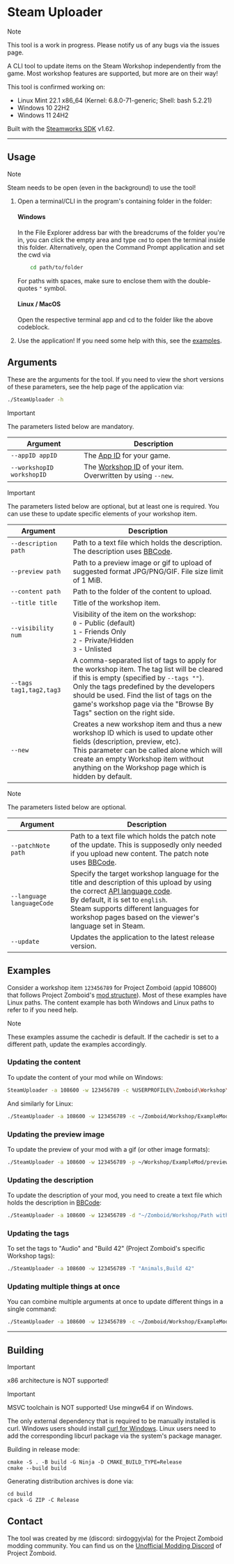 # Steam Uploader

> [!NOTE]
> This tool is a work in progress. Please notify us of any bugs via the issues page.

A CLI tool to update items on the Steam Workshop independently from the game.
Most workshop features are supported, but more are on their way!

This tool is confirmed working on:

- Linux Mint 22.1 x86_64 (Kernel: 6.8.0-71-generic; Shell: bash 5.2.21)
- Windows 10 22H2
- Windows 11 24H2

Built with the [Steamworks SDK](https://partner.steamgames.com/doc/sdk) v1.62.

---

## Usage

> [!NOTE]
> Steam needs to be open (even in the background) to use the tool!

1. Open a terminal/CLI in the program's containing folder in the folder:
   
   #### Windows
   
    In the File Explorer address bar with the breadcrums of the folder you're in,
    you can click the empty area and type `cmd` to open the terminal inside this folder.
    Alternatively, open the Command Prompt application and set the cwd via
   
   ```bash
       cd path/to/folder
   ```
   
    For paths with spaces, make sure to enclose them with the double-quotes `"` symbol.
   
   #### Linux / MacOS
   
    Open the respective terminal app and cd to the folder like the above codeblock.
2. Use the application! If you need some help with this, see the [examples](#examples).

## Arguments

These are the arguments for the tool.
If you need to view the short versions of these parameters, see the help page of the application via:

```bash
./SteamUploader -h
```

> [!IMPORTANT]
> The parameters listed below are mandatory.

| Argument                  | Description                                                                                        |
| ------------------------- | -------------------------------------------------------------------------------------------------- |
| `--appID appID`           | The [App ID](https://pzwiki.net/wiki/App_ID) for your game.                                        |
| `--workshopID workshopID` | The [Workshop ID](https://pzwiki.net/wiki/Workshop_ID) of your item. Overwritten by using `--new`. |

> [!IMPORTANT]
> The parameters listed below are optional, but at least one is required.
> You can use these to update specific elements of your workshop item.

| Argument                | Description                                                                                                                                                                                                                                                                                                   |
| ----------------------- | ------------------------------------------------------------------------------------------------------------------------------------------------------------------------------------------------------------------------------------------------------------------------------------------------------------- |
| `--description path`    | Path to a text file which holds the description. The description uses [BBCode](https://pzwiki.net/wiki/BBCode).                                                                                                                                                                                               |
| `--preview path`        | Path to a preview image or gif to upload of suggested format JPG/PNG/GIF. File size limit of 1 MiB.                                                                                                                                                                                                           |
| `--content path`        | Path to the folder of the content to upload.                                                                                                                                                                                                                                                                  |
| `--title title`         | Title of the workshop item.                                                                                                                                                                                                                                                                                   |
| `--visibility num`      | Visibility of the item on the workshop:<br/>`0` - Public (default)<br/>`1` - Friends Only<br/>`2` - Private/Hidden<br/>`3` - Unlisted                                                                                                                                                                         |
| `--tags tag1,tag2,tag3` | A comma-separated list of tags to apply for the workshop item. The tag list will be cleared if this is empty (specified by `--tags ""`).<br/>Only the tags predefined by the developers should be used. Find the list of tags on the game's workshop page via the "Browse By Tags" section on the right side. |
| `--new`                 | Creates a new workshop item and thus a new workshop ID which is used to update other fields (description, preview, etc).<br/>This parameter can be called alone which will create an empty Workshop item without anything on the Workshop page which is hidden by default.                                    |

> [!NOTE]
> The parameters listed below are optional.

| Argument                  | Description                                                                                                                                                                                                                                                                                                                                 |
| ------------------------- | ------------------------------------------------------------------------------------------------------------------------------------------------------------------------------------------------------------------------------------------------------------------------------------------------------------------------------------------- |
| `--patchNote path`        | Path to a text file which holds the patch note of the update. This is supposedly only needed if you upload new content. The patch note uses [BBCode](https://pzwiki.net/wiki/BBCode).                                                                                                                                                       |
| `--language languageCode` | Specify the target workshop language for the title and description of this upload by using the correct [API language code](https://partner.steamgames.com/doc/store/localization/languages).<br/>By default, it is set to `english`.<br/>Steam supports different languages for workshop pages based on the viewer's language set in Steam. |
| `--update`                | Updates the application to the latest release version.                                                                                                                                                                                                                                                                                      |

## Examples

Consider a workshop item `123456789` for Project Zomboid (appid 108600) that follows Project Zomboid's [mod structure](https://pzwiki.net/wiki/Mod_structure)).
Most of these examples have Linux paths. The content example has both Windows and Linux paths to refer to if you need help.

> [!NOTE]
> These examples assume the cachedir is default. If the cachedir is set to a different path, update the examples accordingly.

### Updating the content

To update the content of your mod while on Windows:

```bash
SteamUploader -a 108600 -w 123456789 -c %USERPROFILE%\Zomboid\Workshop\ExampleMod\Contents
```

And similarly for Linux:

```bash
./SteamUploader -a 108600 -w 123456789 -c ~/Zomboid/Workshop/ExampleMod/Contents
```

### Updating the preview image

To update the preview of your mod with a gif (or other image formats):

```bash
./SteamUploader -a 108600 -w 123456789 -p ~/Workshop/ExampleMod/preview.gif
```

### Updating the description

To update the description of your mod, you need to create a text file which holds the description in [BBCode](https://pzwiki.net/wiki/BBCode):

```bash
./SteamUploader -a 108600 -w 123456789 -d "~/Zomboid/Workshop/Path with space/description.txt"
```

### Updating the tags

To set the tags to "Audio" and "Build 42" (Project Zomboid's specific Workshop tags):

```bash
./SteamUploader -a 108600 -w 123456789 -T "Animals,Build 42"
```

### Updating multiple things at once

You can combine multiple arguments at once to update different things in a single command:

```bash
./SteamUploader -a 108600 -w 123456789 -c ~/Zomboid/Workshop/ExampleMod/Contents -p ~/Zomboid/Workshop/ExampleMod/preview.gif -T "Animals,Build 42"
```

---

## Building

> [!IMPORTANT]
> x86 architecture is NOT supported!

> [!IMPORTANT]
> MSVC toolchain is NOT supported! Use mingw64 if on Windows.

The only external dependency that is required to be manually installed is curl.
Windows users should install [curl for Windows](https://curl.se/windows/).
Linux users need to add the corresponding libcurl package via the system's package manager.

Building in release mode:

```shell
cmake -S . -B build -G Ninja -D CMAKE_BUILD_TYPE=Release
cmake --build build
```

Generating distribution archives is done via:

```shell
cd build
cpack -G ZIP -C Release
```

## Contact

The tool was created by me (discord: sirdoggyjvla) for the Project Zomboid modding community.
You can find us on the [Unofficial Modding Discord](https://pzwiki.net/wiki/Unofficial_Modding_Discord) of Project Zomboid.
